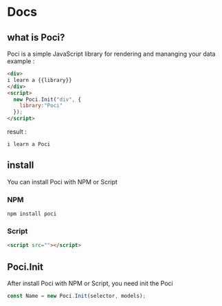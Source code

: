 # Docs
## what is Poci?
Poci is a simple JavaScript library for rendering and mananging your data   
example :
```html
<div>
i learn a {{library}}
</div>
<script>
  new Poci.Init("div", {
    library:"Poci"
  });
</script>
```  
result :
```
i learn a Poci
```

## install
You can install Poci with NPM or Script  
### NPM
```
npm install poci
```

### Script
```html
<script src=""></script>
```

## Poci.Init
After install Poci with NPM or Script, you need init the Poci   
```js
const Name = new Poci.Init(selector, models);
```
